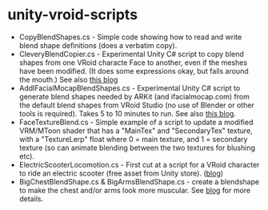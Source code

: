 # unity-vroid-scripts

* CopyBlendShapes.cs - Simple code showing how to read and write blend shape definitions (does a verbatim copy).
* CleveryBlendCopier.cs - Experimental Unity C# script to copy blend shapes from one VRoid characte Face to another, even if the meshes have been modified. (It does some expressions okay, but fails around the mouth.) See also [this blog](https://extra-ordinary.tv/2020/09/07/copying-blendshapes-in-unity-with-a-script/)
* AddIFacialMocapBlendShapes.cs - Experimental Unity C# script to generate blend shapes needed by ARKit (and ifacialmocap.com) from the default blend shapes from VRoid Studio (no use of Blender or other tools is required). Takes 5 to 10 minutes to run. See also [this blog](https://extra-ordinary.tv/2020/10/04/generating-ifacialmocap-blend-shapes-in-unity-for-vroid-characters/).
* FaceTextureBlend.cs - Simple example of a script to update a modified VRM/MToon shader that has a "MainTex" and "SecondaryTex" texture, with a "TextureLerp" float where 0 = main texture, and 1 = secondary texture (so can animate blending between the two textures for blushing etc).
* ElectricScooterLocomotion.cs - First cut at a script for a VRoid character to ride an electric scooter (free asset from Unity store). ([blog](https://extra-ordinary.tv/2020/10/30/riding-a-scooter-in-unity-with-vroid-characters/))
* BigChestBlendShape.cs & BigArmsBlendShape.cs - create a blendshape to make the chest and/or arms look more muscular. See [blog](https://extra-ordinary.tv/2020/11/03/unity-blendshapes-to-add-muscles-to-vroid-characters/) for more details.
